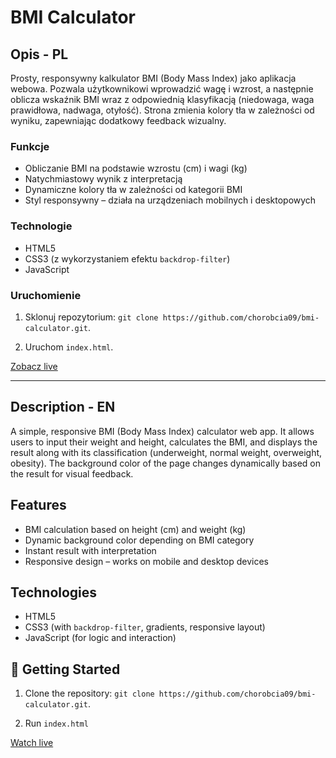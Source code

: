 # BMI Calculator

## Opis - PL

Prosty, responsywny kalkulator BMI (Body Mass Index) jako aplikacja webowa. Pozwala użytkownikowi wprowadzić wagę i wzrost, a następnie oblicza wskaźnik BMI wraz z odpowiednią klasyfikacją (niedowaga, waga prawidłowa, nadwaga, otyłość). Strona zmienia kolory tła w zależności od wyniku, zapewniając dodatkowy feedback wizualny.


### Funkcje

- Obliczanie BMI na podstawie wzrostu (cm) i wagi (kg)
- Natychmiastowy wynik z interpretacją
- Dynamiczne kolory tła w zależności od kategorii BMI
- Styl responsywny – działa na urządzeniach mobilnych i desktopowych

### Technologie

- HTML5
- CSS3 (z wykorzystaniem efektu `backdrop-filter`)
- JavaScript

### Uruchomienie

1. Sklonuj repozytorium: ``git clone https://github.com/chorobcia09/bmi-calculator.git``.

2. Uruchom `index.html`.

[Zobacz live](https://chorobcia09.github.io/bmi-calculator/)

---

## Description - EN

A simple, responsive BMI (Body Mass Index) calculator web app. It allows users to input their weight and height, calculates the BMI, and displays the result along with its classification (underweight, normal weight, overweight, obesity). The background color of the page changes dynamically based on the result for visual feedback.

## Features

- BMI calculation based on height (cm) and weight (kg)
- Dynamic background color depending on BMI category
- Instant result with interpretation
- Responsive design – works on mobile and desktop devices

## Technologies

- HTML5
- CSS3 (with `backdrop-filter`, gradients, responsive layout)
- JavaScript (for logic and interaction)

## 🚀 Getting Started

1. Clone the repository: ``git clone https://github.com/chorobcia09/bmi-calculator.git``.

2. Run `index.html`

[Watch live](https://chorobcia09.github.io/bmi-calculator/)